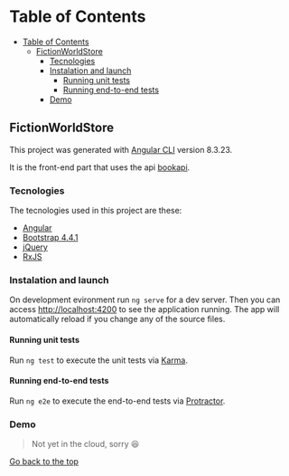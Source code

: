 # Table of Contents

- [Table of Contents](#table-of-contents)
  - [FictionWorldStore](#fictionworldstore)
    - [Tecnologies](#tecnologies)
    - [Instalation and launch](#instalation-and-launch)
      - [Running unit tests](#running-unit-tests)
      - [Running end-to-end tests](#running-end-to-end-tests)
    - [Demo](#demo)

## FictionWorldStore

This project was generated with [Angular CLI][1] version 8.3.23.

It is the front-end part that uses the api [bookapi][2].

### Tecnologies

The tecnologies used in this project are these:

- [Angular][3]
- [Bootstrap 4.4.1][4]
- [jQuery][5]
- [RxJS][6]

### Instalation and launch

On development evironment run `ng serve` for a dev server. Then you can access <http://localhost:4200> to see the application running. The app will automatically reload if you change any of the source files.

#### Running unit tests

Run `ng test` to execute the unit tests via [Karma](https://karma-runner.github.io).

#### Running end-to-end tests

Run `ng e2e` to execute the end-to-end tests via [Protractor](http://www.protractortest.org/).

### Demo

> Not yet in the cloud, sorry :laughing:

[Go back to the top](#table-of-contents)

<!-- enlaces -->

[1]: https://github.com/angular/angular-cli
[2]: https://github.com/e5pe/booksapi
[3]: https://angular.io/
[4]: https://getbootstrap.com/docs/4.4/getting-started/introduction/
[5]: https://github.com/jquery/jquery/tree/3.4.1
[6]: https://github.com/ReactiveX/rxjs/tree/6.4.0
